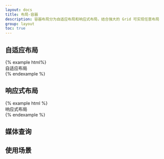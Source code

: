 ```yaml
---
layout: docs
title: 布局-容器
description: 容器布局分为自适应布局和响应式布局，结合强大的 Grid 可实现任意布局
group: layout
toc: true
---
```


## 自适应布局

<div class="doc-example-container">
{% example html%}
<div class="container-fluid">
  自适应布局
</div>
{% endexample %}
</div>

## 响应式布局

<div class="doc-example-container">
{% example html %}
<div class="container">
  响应式布局
</div>
{% endexample %}
</div>

## 媒体查询

## 使用场景


